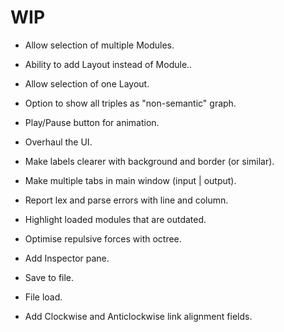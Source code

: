 
# WIP

- Allow selection of multiple Modules.
- Ability to add Layout instead of Module..
- Allow selection of one Layout.
- Option to show all triples as "non-semantic" graph.
- Play/Pause button for animation.

- Overhaul the UI.
- Make labels clearer with background and border (or similar).
- Make multiple tabs in main window (input | output).
- Report lex and parse errors with line and column.
- Highlight loaded modules that are outdated.
- Optimise repulsive forces with octree.

- Add Inspector pane.
- Save to file.
- File load.

- Add Clockwise and Anticlockwise link alignment fields.
